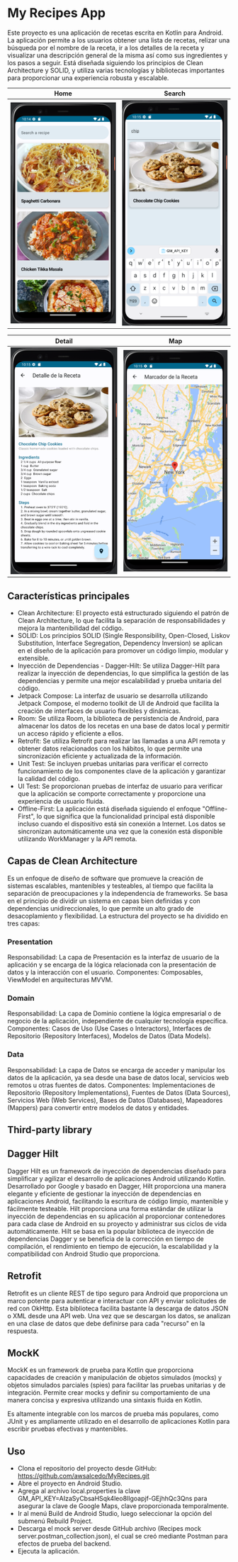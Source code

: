 # My Recipes App

Este proyecto es una aplicación de recetas escrita en Kotlin para Android. La aplicación permite a los usuarios obtener una lista de recetas, relizar una búsqueda por el nombre de la receta, 
ir a los detalles de la receta y visualizar una descripción general de la misma así como sus ingredientes y los pasos a seguir.
Está diseñada siguiendo los principios de Clean Architecture y SOLID, y utiliza varias tecnologías y bibliotecas importantes para proporcionar una experiencia robusta y escalable.

Home             |  Search
:-------------------------:|:-------------------------:
![Home Screen](https://github.com/awsalcedo/MyRecipes/blob/master/home.png) | ![Search Screen](https://github.com/awsalcedo/MyRecipes/blob/master/search.png)

Detail             |  Map
:-------------------------:|:-------------------------:
![Detail Screen](https://github.com/awsalcedo/MyRecipes/blob/master/detail.png) | ![Map Screen](https://github.com/awsalcedo/MyRecipes/blob/master/map.png)

## Características principales

- Clean Architecture: El proyecto está estructurado siguiendo el patrón de Clean Architecture, lo que facilita la separación de responsabilidades y mejora la mantenibilidad del código.
- SOLID: Los principios SOLID (Single Responsibility, Open-Closed, Liskov Substitution, Interface Segregation, Dependency Inversion) se aplican en el diseño de la aplicación para promover un código limpio, modular y extensible.
- Inyección de Dependencias - Dagger-Hilt: Se utiliza Dagger-Hilt para realizar la inyección de dependencias, lo que simplifica la gestión de las dependencias y permite una mejor escalabilidad y prueba unitaria del código.
- Jetpack Compose: La interfaz de usuario se desarrolla utilizando Jetpack Compose, el moderno toolkit de UI de Android que facilita la creación de interfaces de usuario flexibles y dinámicas.
- Room: Se utiliza Room, la biblioteca de persistencia de Android, para almacenar los datos de los recetas en una base de datos local y permitir un acceso rápido y eficiente a ellos.
- Retrofit: Se utiliza Retrofit para realizar las llamadas a una API remota y obtener datos relacionados con los hábitos, lo que permite una sincronización eficiente y actualizada de la información.
- Unit Test: Se incluyen pruebas unitarias para verificar el correcto funcionamiento de los componentes clave de la aplicación y garantizar la calidad del código.
- UI Test: Se proporcionan pruebas de interfaz de usuario para verificar que la aplicación se comporte correctamente y proporcione una experiencia de usuario fluida.
- Offline-First: La aplicación está diseñada siguiendo el enfoque "Offline-First", lo que significa que la funcionalidad principal está disponible incluso cuando el dispositivo está sin conexión a Internet. Los datos se sincronizan automáticamente una vez que la conexión está disponible utilizando WorkManager y la API remota.

## Capas de Clean Architecture

Es un enfoque de diseño de software que promueve la creación de sistemas escalables, mantenibles y testeables, al tiempo que facilita la separación de preocupaciones y la independencia de frameworks. Se basa en el principio de dividir un sistema en capas bien definidas y con dependencias unidireccionales, lo que permite un alto grado de desacoplamiento y flexibilidad.
La estructura del proyecto se ha dividido en tres capas:

### Presentation
Responsabilidad: La capa de Presentación es la interfaz de usuario de la aplicación y se encarga de la lógica relacionada con la presentación de datos y la interacción con el usuario.
Componentes: Composables, ViewModel en arquitecturas MVVM.

### Domain
Responsabilidad: La capa de Dominio contiene la lógica empresarial o de negocio de la aplicación, independiente de cualquier tecnología específica.
Componentes: Casos de Uso (Use Cases o Interactors), Interfaces de Repositorio (Repository Interfaces), Modelos de Datos (Data Models).

### Data
Responsabilidad: La capa de Datos se encarga de acceder y manipular los datos de la aplicación, ya sea desde una base de datos local, servicios web remotos u otras fuentes de datos.
Componentes: Implementaciones de Repositorio (Repository Implementations), Fuentes de Datos (Data Sources), Servicios Web (Web Services), Bases de Datos (Databases), Mapeadores (Mappers) para convertir entre modelos de datos y entidades.

## Third-party library

## Dagger Hilt

Dagger Hilt es un framework de inyección de dependencias diseñado para simplificar y agilizar el desarrollo de aplicaciones Android utilizando Kotlin. 
Desarrollado por Google y basado en Dagger, Hilt proporciona una manera elegante y eficiente de gestionar la inyección de dependencias en aplicaciones Android, facilitando la escritura de código limpio, mantenible y fácilmente testeable.
Hilt proporciona una forma estándar de utilizar la inyección de dependencias en su aplicación al proporcionar contenedores para cada clase de Android en su proyecto y administrar sus ciclos de vida automáticamente. Hilt se basa en la popular biblioteca de inyección de dependencias Dagger y se beneficia de la corrección en tiempo de compilación, el rendimiento en tiempo de ejecución, la escalabilidad y la compatibilidad con Android Studio que proporciona.

## Retrofit

Retrofit es un cliente REST de tipo seguro para Android que proporciona un marco potente para autenticar e interactuar con API y enviar solicitudes de red con OkHttp.
Esta biblioteca facilita bastante la descarga de datos JSON o XML desde una API web. Una vez que se descargan los datos, se analizan en una clase de datos que debe definirse para cada "recurso" en la respuesta.

## MockK
MockK es un framework de prueba para Kotlin que proporciona capacidades de creación y manipulación de objetos simulados (mocks) y objetos simulados parciales (spies) para facilitar las pruebas unitarias y de integración. 
Permite crear mocks y definir su comportamiento de una manera concisa y expresiva utilizando una sintaxis fluida en Kotlin.

Es altamente integrable con los marcos de prueba más populares, como JUnit y es ampliamente utilizado en el desarrollo de aplicaciones Kotlin para escribir pruebas efectivas y mantenibles.


## Uso
* Clona el repositorio del proyecto desde GitHub: https://github.com/awsalcedo/MyRecipes.git
* Abre el proyecto en Android Studio.
* Agrega al archivo local.properties la clave GM_API_KEY=AIzaSyCbsaHSqk4leo8lIgoapjf-GEjhhQc3Qns para asegurar la clave de Google Maps, clave proporcionada temporalmente.
* Ir al menú Build de Android Studio, luego seleccionar la opción del submenú Rebuild Project.
* Descarga el mock server desde GitHub archivo (Recipes mock server.postman_collection.json), el cual se creó mediante Postman para efectos de prueba del backend.
* Ejecuta la aplicación.